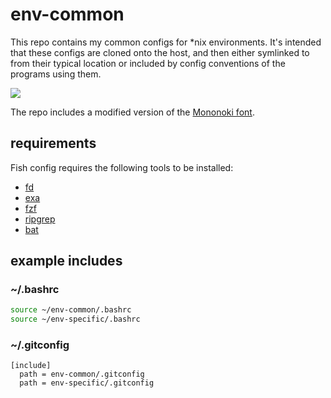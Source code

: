 # env-common
This repo contains my common configs for *nix environments. It's intended that these configs are cloned onto the host, and then either symlinked to from their typical location or included by config conventions of the programs using them.

![](desktop.png)

The repo includes a modified version of the [Mononoki font](https://github.com/madmalik/mononoki).

## requirements
Fish config requires the following tools to be installed:

* [fd](https://github.com/sharkdp/fd)
* [exa](https://github.com/ogham/exa)
* [fzf](https://github.com/junegunn/fzf)
* [ripgrep](https://github.com/BurntSushi/ripgrep)
* [bat](https://github.com/sharkdp/bat)

## example includes

### ~/.bashrc
```sh
source ~/env-common/.bashrc
source ~/env-specific/.bashrc
```

### ~/.gitconfig
```
[include]
  path = env-common/.gitconfig
  path = env-specific/.gitconfig
```
